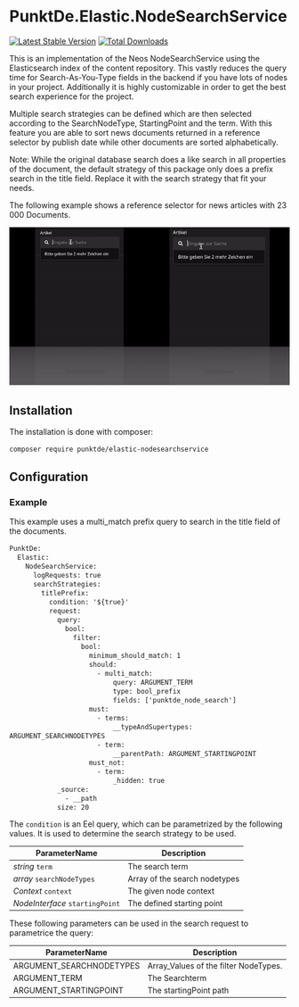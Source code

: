 # PunktDe.Elastic.NodeSearchService

[![Latest Stable Version](https://poser.pugx.org/punktde/elastic-nodesearchservice/v/stable)](https://packagist.org/packages/punktde/elastic-nodesearchservice) [![Total Downloads](https://poser.pugx.org/punktde/elastic-nodesearchservice/downloads)](https://packagist.org/packages/punktde/elastic-nodesearchservice)

This is an implementation of the Neos NodeSearchService using the Elasticsearch index of the content repository. This vastly reduces the query time for Search-As-You-Type fields in the backend if you have lots of nodes in your project. Additionally it is highly customizable in order to get the best search experience for the project. 

Multiple search strategies can be defined which are then selected according to the SearchNodeType, StartingPoint and the term. With this feature you are able to sort news documents returned in a reference selector by publish date while other documents are sorted alphabetically.  

Note: While the original database search does a like search in all properties of the document, the default strategy of this package only does a prefix search in the title field. Replace it with the search strategy that fit your needs.

The following example shows a reference selector for news articles with 23 000 Documents.

![Example](Documentation/elastic-vs-db.gif)

## Installation

The installation is done with composer:

	composer require punktde/elastic-nodesearchservice

## Configuration

### Example

This example uses a multi_match prefix query to search in the title field of the documents.

	PunktDe:
	  Elastic:
	    NodeSearchService:
	      logRequests: true
	      searchStrategies:
	        titlePrefix:
	          condition: '${true}'
	          request:
	            query:
	              bool:
	                filter:
	                  bool:
	                    minimum_should_match: 1
	                    should:
	                      - multi_match:
	                          query: ARGUMENT_TERM
	                          type: bool_prefix
	                          fields: ['punktde_node_search']
	                    must:
	                      - terms:
	                          __typeAndSupertypes: ARGUMENT_SEARCHNODETYPES
	                      - term:
	                          __parentPath: ARGUMENT_STARTINGPOINT
	                    must_not:
	                      - term:
	                          _hidden: true
	            _source:
	              - __path
	            size: 20




The `condition` is an Eel query, which can be parametrized by the following values. It is used to determine the search strategy to be used.

| ParameterName            | Description                            |
|--------------------------|----------------------------------------|
| *string* `term`           | The search term                       |
| *array* `searchNodeTypes` | Array of the search nodetypes         |
| *Context* `context`   | The given node context                    |
| *NodeInterface* `startingPoint`   | The defined starting point    |


These following parameters can be used in the search request to parametrice the query:

| ParameterName            | Description                            |
|--------------------------|----------------------------------------|
| ARGUMENT_SEARCHNODETYPES | Array_Values of the filter NodeTypes.  |
| ARGUMENT_TERM            | The Searchterm                         |
| ARGUMENT_STARTINGPOINT   | The startingPoint path                 |



